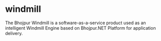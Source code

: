 # windmill
The Bhojpur Windmill is a software-as-a-service product used as an intelligent Windmill Engine based on Bhojpur.NET Platform for application delivery.
